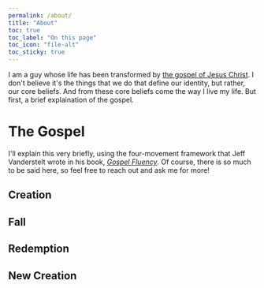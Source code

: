 ```yaml
---
permalink: /about/
title: "About"
toc: true
toc_label: "On this page"
toc_icon: "file-alt"
toc_sticky: true
---
```


I am a guy whose life has been transformed by [the gospel of Jesus Christ](#the-gospel). I don't believe it's the things that we do that define our identity, but rather, our core beliefs. And from these core beliefs come the way I live my life. But first, a brief explaination of the gospel.

# The Gospel

I'll explain this very briefly, using the four-movement framework that Jeff Vanderstelt wrote in his book, [_Gospel Fluency_](https://www.gospelfluency.com/). Of course, there is so much to be said here, so feel free to reach out and ask me for more!

## Creation

## Fall

## Redemption

## New Creation
